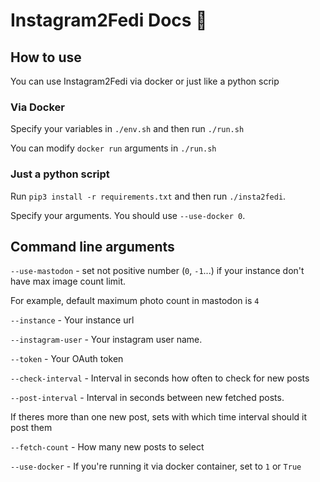 # Instagram2Fedi Docs 📜

## How to use
You can use Instagram2Fedi via docker or just like a python scrip

### Via Docker

Specify your variables in `./env.sh` and then run `./run.sh`

You can modify `docker run` arguments in `./run.sh`

### Just a python script

Run `pip3 install -r requirements.txt` and then run `./insta2fedi`.

Specify your arguments. You should use `--use-docker 0`.

## Command line arguments 

`--use-mastodon` - set not positive number (`0`, `-1`...)  if your instance don't have max image count limit. 

For example, default maximum photo count in mastodon is `4`

`--instance` - Your instance url 

`--instagram-user` - Your instagram user name. 

`--token` - Your OAuth token

`--check-interval` - Interval in seconds how often to check for new posts

`--post-interval`  - Interval in seconds between new fetched posts.

If theres more than one new post, sets with which time interval should it post them

`--fetch-count` - How many new posts to select

`--use-docker` - If you're running it via docker container, set to `1` or `True`
